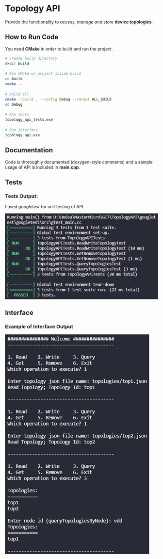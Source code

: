 # Topology API

Provide the functionality to _access, manage and store_ **device topologies**.

## How to Run Code

You need **CMake** in order to build and run the project.

```bash
# Create build directory
mkdir build

# Run CMake on project inside build
cd build
cmake ..

# Build all
cmake --build . --config Debug --target ALL_BUILD
cd Debug

# Run tests
topology_api_tests.exe

# Run interface
topology_api.exe
```

## Documentation

Code is thoroughly documented (doxygen-style comments) and a sample usage of API is included in **main.cpp**.

## Tests

### **Tests** Output:

I used _googletest_ for unit testing of API.

![Tests Output](/screenshots/tests.png)

## Interface

### Example of **Interface** Output

![Interface Output](/screenshots/interface.png)
